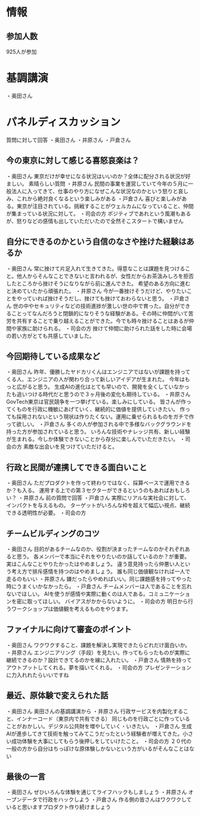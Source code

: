 # 情報
## 参加人数
925人が参加
# 基調講演
・奥田さん
# パネルディスカッション
質問に対して回答
・奥田さん
・井原さん
・戸倉さん

## 今の東京に対して感じる喜怒哀楽は？
・奥田さん
東京だけが幸せになる状況はいいのか？全体に配分される状況が好ましい。
素晴らしい質問
・井原さん
民間の事業を運営していて今年の５月に一般法人に入ってきて、仕事のやり方になぜこんな状況なのかという怒りと哀しみ、これから絶対良くなるという楽しみがある
・戸倉さん
喜びと楽しみがある。東京が注目されている。挑戦することがウェルカムになっていること、仲間が集まっている状況に対して。
・司会の方
ポジティブであれという風潮もあるが、怒りなどの感情も出していただいたので全然そこスタートで構いません

## 自分にできるのかという自信のなさや挫けた経験はあるか
・奥田さん
常に挫けて片足入れて生きてきた。得意なことは課題を見つけること。他人からそんなことできないと言われるが、女性だからお茶汲みしろを拒否したところから挫けそうになりながら前に進んできた。
希望のある方向に進むと決めていたから頑張れた。
・井原さん
今が一番挫けそうだけど、やりたいことをやっていれば挫けそうだし、挫けても挫けておわらないと思う。
・戸倉さん
世の中やセキュリティなどの技術進捗が激しい世の中で育った。自分ができることってなんだろうと閉鎖的になりそうな経験がある。その時に仲間がいて苦労を共有することで乗り越えることができた。今でも時々挫けることはあるが仲間や家族に助けられる。
・司会の方
挫けて仲間に助けられた話をした時に会場の若い方がとても共感していました。

## 今回期待している成果など
・奥田さん
昨年、優勝したヤドカリくんはエンジニアではないが課題を持ってくる人、エンジニアの人が関わり合って新しいアイデアが生まれた。
今年はもっと広がると思う。
生成AIの進化はとても早いので、開発を全くしていなかったも追いつける時代だと思うので３ヶ月後の変化も期待している。
・井原さん
GovTech東京は官民競争を一つ挙げている。楽しみにしている。
皆さんが作ってくものを行政に機敏にあげていく、継続的に価値を提供していきたい。
作っても採用されないという現状は作りたくない。運用に乗せられるものをガチで作って欲しい。
・戸倉さん
多くの人が参加される中で多様なバックグラウンドを持った方が参加されていると思う。
いろんな技術やナレッジ共有、新しい経験が生まれる。今しか体験できないことから存分に楽しんでいただきたい。
・司会の方
素敵な出会いを見つけていただけると。

## 行政と民間が連携してできる面白いこと
・奥田さん
ただプロダクトを作って終わりではなく、採算ベースで運用できるか？も入る。
運用する上での第３セクターができるというのもあればおもしろい？
・井原さん
前の質問で回答
・戸倉さん
実際にリアルな実社会に対して、インパクトを与えるもの。
ターゲットがいろんな枠を超えて幅広い視点、継続できる透明性が必要。
・司会の方

## チームビルディングのコツ
・奥田さん
目的があるチームなのか、役割が決まったチームなのかそれぞれあると思う。
各メンバーで本当にそれをやりたいのか話しているのか？が重要。
実はこんなことやりたかったはやめましょう。
違う意見持ったら仲悪い人という考え方で排斥感情を持つのはやめましょう。
誰も同じ価値観なければ一人で走るのもいい
・井原さん
嫌だったらやめればいい。同じ課題感を持ってやった時にうまくいかなかったら。
・戸倉さん
チームメンバーは人であることを忘れないでほしい。
AIを使うが感情や実際に動くのは人である。コミュニケーションを密に取ってほしい。
バイアスがかからないように。
・司会の方
明日から行うワークショップは価値観を考えるものをやります。

## ファイナルに向けて審査のポイント
・奥田さん
ワクワクすること、課題を解決し実現できたらどれだけ面白いか。
・井原さん
エンジニアリング（手段）を見たい。作ってもらったものが実際に継続できるのか？設計できてるのかを線に入れたい。
・戸倉さん
情熱を持ってアウトプットしてくれる。夢を描いてくれる。
・司会の方
プレゼンテーションに力入れれたらいいですね

## 最近、原体験で変えられた話
・奥田さん
奥田さんの基調講演から
・井原さん
行政サービスを内製化すること、インナーコード（東京内で共有できる）
同じものを行政ごとに作っていることがおかしい。デジタル公共財を増やしていく・いきたい。
・戸倉さん
生成AIが進歩してきて技術を触ってみてこうだったという経験者が増えてきた。小さい成功体験を大事にしてもらう後押しをしていけたこと。
・司会の方
２０代の一般の方から自分はちっぽけな原体験しかないという方がいるがそんなことはない

## 最後の一言
・奥田さん
ぜひいろんな体験を通じてライフハックもしましょう
・井原さん
オープンデータで行政をハックしよう
・戸倉さん
作る側の皆さんはワクワクしていると思いますプロダクト作り続けましょう


